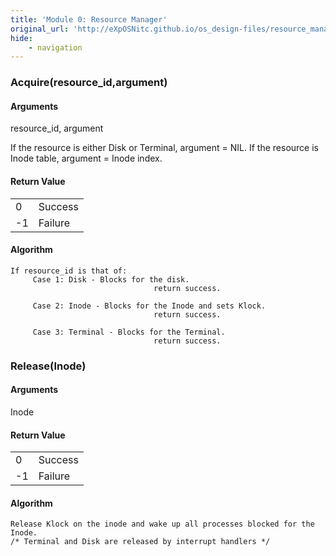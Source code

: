 ```yaml
---
title: 'Module 0: Resource Manager'
original_url: 'http://eXpOSNitc.github.io/os_design-files/resource_manager.html'
hide:
    - navigation
---
```



### Acquire(resource\_id,argument)

#### Arguments
resource\_id, argument 

If the resource is either Disk or Terminal, argument = NIL. If the resource is Inode table, argument = Inode index.

#### Return Value

|  |  |
| --- | --- |
| 0 | Success |
| -1 | Failure |


#### Algorithm
```
If resource_id is that of:
     Case 1: Disk - Blocks for the disk. 
                                return success.

     Case 2: Inode - Blocks for the Inode and sets Klock. 
                                return success.

     Case 3: Terminal - Blocks for the Terminal.
                                return success.
```

### Release(Inode)

#### Arguments
Inode 


#### Return Value

|  |  |
| --- | --- |
| 0 | Success |
| -1 | Failure |


#### Algorithm
```
Release Klock on the inode and wake up all processes blocked for the Inode.
/* Terminal and Disk are released by interrupt handlers */ 
```















































